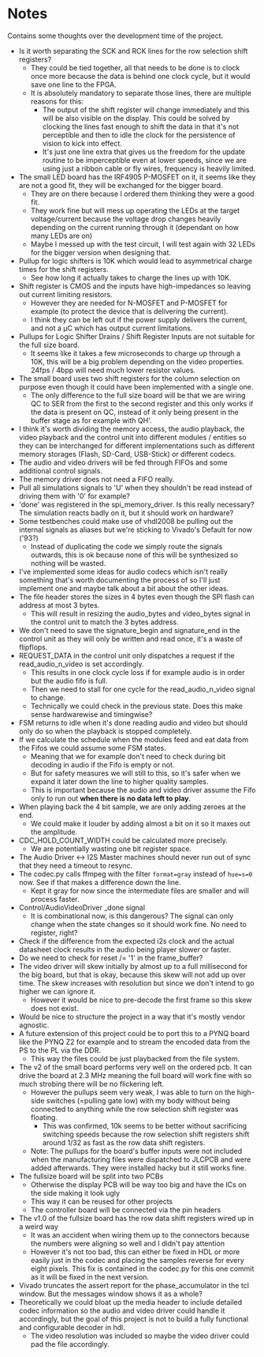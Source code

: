 # Notes

Contains some thoughts over the development time of the project.

- Is it worth separating the SCK and RCK lines for the row selection shift registers?
  - They could be tied together, all that needs to be done is to clock once more because the data is behind one clock cycle, but it would save one line to the FPGA.
  - It is absolutely mandatory to separate those lines, there are multiple reasons for this:
    - The output of the shift register will change immediately and this will be also visible on the display. This could be solved by clocking the lines fast enough to shift the data in that it's not perceptible and then to idle the clock for the persistence of vision to kick into effect.
    - It's just one line extra that gives us the freedom for the update routine to be imperceptible even at lower speeds, since we are using just a ribbon cable or fly wires, frequency is heavily limited.
- The small LED board has the IRF4905 P-MOSFET on it, it seems like they are not a good fit, they will be exchanged for the bigger board.
  - They are on there because I ordered them thinking they were a good fit.
  - They work fine but will mess up operating the LEDs at the target voltage/current because the voltage drop changes heavily depending on the current running through it (dependant on how many LEDs are on)
  - Maybe I messed up with the test circuit, I will test again with 32 LEDs for the bigger version when designing that.
- Pullup for logic shifters is 10K which would lead to asymmetrical charge times for the shift registers.
  - See how long it actually takes to charge the lines up with 10K.
- Shift register is CMOS and the inputs have high-impedances so leaving out current limiting resistors.
  - However they are needed for N-MOSFET and P-MOSFET for example (to protect the device that is delivering the current).
  - I think they can be left out if the power supply delivers the current, and not a µC which has output current limitations.
- Pullups for Logic Shifter Drains / Shift Register Inputs are not suitable for the full size board.
  - It seems like it takes a few microseconds to charge up through a 10K, this will be a big problem depending on the video properties. 24fps / 4bpp will need much lower resistor values.
- The small board uses two shift registers for the column selection on purpose even though it could have been implemented with a single one.
  - The only difference to the full size board will be that we are wiring QC to SER from the first to the second register and this only works if the data is present on QC, instead of it only being present in the buffer stage as for example with QH'.
- I think it's worth dividing the memory access, the audio playback, the video playback and the control unit into different modules / entities so they can be interchanged for different implementations such as different memory storages (Flash, SD-Card, USB-Stick) or different codecs.
- The audio and video drivers will be fed through FIFOs and some additional control signals.
- The memory driver does not need a FIFO really.
- Pull all simulations signals to 'U' when they shouldn't be read instead of driving them with '0' for example?
- 'done' was registered in the spi_memory_driver. Is this really necessary? The simulation reacts badly on it, but it should work on hardware?
- Some testbenches could make use of vhdl2008 be pulling out the internal signals as aliases but we're sticking to Vivado's Default for now ('93?)
  - Instead of duplicating the code we simply route the signals outwards, this is ok because none of this will be synthesized so nothing will be wasted.
- I've implemented some ideas for audio codecs which isn't really something that's worth documenting the process of so I'll just implement one and maybe talk about a bit about the other ideas.
- The file header stores the sizes in 4 bytes even though the SPI flash can address at most 3 bytes.
  - This will result in resizing the audio_bytes and video_bytes signal in the control unit to match the 3 bytes address.
- We don't need to save the signature_begin and signature_end in the control unit as they will only be written and read once, it's a waste of flipflops.
- REQUEST_DATA in the control unit only dispatches a request if the read_audio_n_video is set accordingly.
  - This results in one clock cycle loss if for example audio is in order but the audio fifo is full.
  - Then we need to stall for one cycle for the read_audio_n_video signal to change.
  - Technically we could check in the previous state. Does this make sense hardwarewise and timingwise?
- FSM returns to idle when it's done reading audio and video but should only do so when the playback is stopped completely.
- If we calculate the schedule when the modules feed and eat data from the Fifos we could assume some FSM states.
  - Meaning that we for example don't need to check during bit decoding in audio if the Fifo is empty or not.
  - But for safety measures we will still to this, so it's safer when we expand it later down the line to higher quality samples.
  - This is important because the audio and video driver assume the Fifo only to run out **when there is no data left to play**.
- When playing back the 4 bit sample, we are only adding zeroes at the end.
  - We could make it louder by adding almost a bit on it so it maxes out the amplitude.
- CDC_HOLD_COUNT_WIDTH could be calculated more precisely.
  - We are potentially wasting one bit register space.
- The Audio Driver <-> I2S Master machines should never run out of sync that they need a timeout to resync.
- The codec.py calls ffmpeg with the filter `format=gray` instead of `hue=s=0` now. See if that makes a difference down the line.
  - Kept it gray for now since the intermediate files are smaller and will process faster.
- Control/AudioVideoDriver _done signal
  - It is combinational now, is this dangerous? The signal can only change when the state changes so it should work fine. No need to register, right?
- Check if the difference from the expected i2s clock and the actual datasheet clock results in the audio being player slower or faster.
- Do we need to check for reset /= '1' in the frame_buffer?
- The video driver will skew initially by almost up to a full millisecond for the big board, but that is okay, because this skew will not add up over time. The skew increases with resolution but since we don't intend to go higher we can ignore it.
  - However it would be nice to pre-decode the first frame so this skew does not exist.
- Would be nice to structure the project in a way that it's mostly vendor agnostic.
- A future extension of this project could be to port this to a PYNQ board like the PYNQ Z2 for example and to stream the encoded data from the PS to the PL via the DDR.
  - This way the files could be just playbacked from the file system.
- The v2 of the small board performs very well on the ordered pcb. It can drive the board at 2.3 MHz meaning the full board will work fine with so much strobing there will be no flickering left.
  - However the pullups seem very weak, I was able to turn on the high-side switches (=pulling gate low) with my body without being connected to anything while the row selection shift register was floating.
    - This was confirmed, 10k seems to be better without sacrificing switching speeds because the row selection shift registers shift around 1/32 as fast as the row data shift registers.
  - Note: The pullups for the board's buffer inputs were not included when the manufacturing files were dispatched to JLCPCB and were added afterwards. They were installed hacky but it still works fine.
- The fullsize board will be split into two PCBs
  - Otherwise the display PCB will be way too big and have the ICs on the side making it look ugly
  - This way it can be reused for other projects
  - The controller board will be connected via the pin headers
- The v1.0 of the fullsize board has the row data shift registers wired up in a weird way
  - It was an accident when wiring them up to the connectors because the numbers were aligning so well and I didn't pay attention
  - However it's not too bad, this can either be fixed in HDL or more easily just in the codec and placing the samples reverse for every eight pixels. This fix is contained in the codec.py for this one commit as it will be fixed in the next version.
- Vivado truncates the assert report for the phase_accumulator in the tcl window. But the messages window shows it as a whole?
- Theoretically we could bloat up the media header to include detailed codec information so the audio and video driver could handle it accordingly, but the goal of this project is not to build a fully functional and configurable decoder in hdl.
  - The video resolution was included so maybe the video driver could pad the file accordingly.

